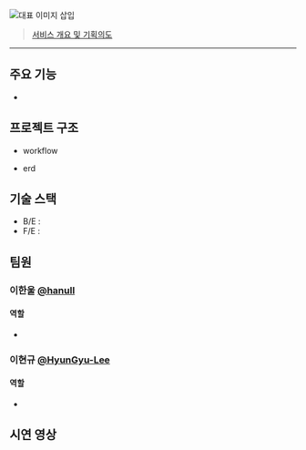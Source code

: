 ![대표 이미지 삽입]()

>[서비스 개요 및 기획의도](https://github.com/hanull/book-management-system/wiki)

<hr>

## 주요 기능
- 

## 프로젝트 구조
- workflow

- erd


## 기술 스택
- B/E :  
- F/E : 

## 팀원

### 이한울 <a href="https://github.com/hanull">@hanull</a> 

#### 역할
-

### 이현규 <a href="https://github.com/HyunGyu-Lee">@HyunGyu-Lee</a>

#### 역할
-

## 시연 영상

